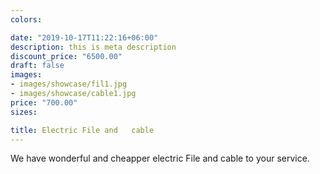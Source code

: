 ```yaml
---
colors:

date: "2019-10-17T11:22:16+06:00"
description: this is meta description
discount_price: "6500.00"
draft: false
images:
- images/showcase/fil1.jpg
- images/showcase/cable1.jpg
price: "700.00"
sizes:

title: Electric File and   cable
---
```


We have wonderful and cheapper  electric File and cable to your  service.
